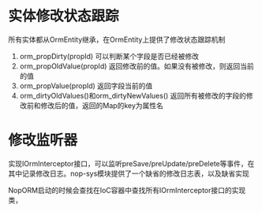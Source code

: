 # 实体修改状态跟踪

所有实体都从OrmEntity继承，在OrmEntity上提供了修改状态跟踪机制

1. orm_propDirty(propId) 可以判断某个字段是否已经被修改
2. orm_propOldValue(propId) 返回修改前的值。如果没有被修改，则返回当前的值
3. orm_propValue(propId) 返回字段当前的值
4. orm_dirtyOldValues()和orm_dirtyNewValues() 返回所有被修改的字段的修改前和修改后的值，返回的Map的key为属性名

# 修改监听器

实现IOrmInterceptor接口，可以监听preSave/preUpdate/preDelete等事件，在其中记录修改日志。nop-sys模块提供了一个缺省的修改日志表，以及缺省实现

NopORM启动的时候会查找在IoC容器中查找所有IOrmInterceptor接口的实现类，